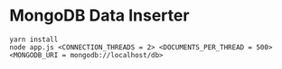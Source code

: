 # MongoDB Data Inserter

```
yarn install
node app.js <CONNECTION_THREADS = 2> <DOCUMENTS_PER_THREAD = 500> <MONGODB_URI = mongodb://localhost/db>
```
